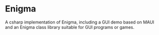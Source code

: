 # Enigma
A csharp implementation of Enigma, including a GUI demo based on MAUI and an Enigma class library suitable for GUI programs or games.
